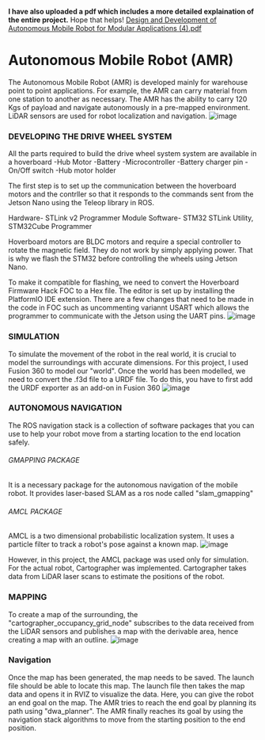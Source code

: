 **I have also uploaded a pdf which includes a more detailed explaination of the entire project.** Hope that helps!
[Design and Development of Autonomous Mobile Robot for Modular Applications (4).pdf](https://github.com/RajatKirloskar/AMR/files/10117670/Design.and.Development.of.Autonomous.Mobile.Robot.for.Modular.Applications.4.pdf)

# Autonomous Mobile Robot (AMR)
The Autonomous Mobile Robot (AMR) is developed mainly for warehouse point to point applications. For example, the AMR can carry material from one station to another as necessary. The AMR has the ability to carry 120 Kgs of payload and navigate autonomously in a pre-mapped environment. LiDAR sensors are used for robot localization and navigation.
![image](https://user-images.githubusercontent.com/108690286/204658405-5a5cef9f-686c-4e95-8b1c-c09d92896e27.png)

### DEVELOPING THE DRIVE WHEEL SYSTEM
All the parts required to build the drive wheel system system are available in a hoverboard
-Hub Motor
-Battery
-Microcontroller
-Battery charger pin
-On/Off switch
-Hub motor holder

The first step is to set up the communication between the hoverboard motors and the contrller so that it responds to the commands sent from the Jetson Nano using the Teleop library in ROS.

Hardware- STLink v2 Programmer Module
Software- STM32 STLink Utility, STM32Cube Programmer

Hoverboard motors are BLDC motors and require a special controller to rotate the magnetic field. They do not work by simply applying power. That is why we flash the STM32 before controlling the wheels using Jetson Nano. 

To make it compatible for flashing, we need to convert the Hoverboard Firmware Hack FOC to a Hex file. The editor is set up by installing the PlatformIO IDE extension. There are a few changes that need to be made in the code in FOC such as uncommenting variannt USART which allows the programmer to communicate with the Jetson using the UART pins.
![image](https://user-images.githubusercontent.com/108690286/204653501-a58477ce-8468-4eba-aae9-28be07357519.png)

### SIMULATION
To simulate the movement of the robot in the real world, it is crucial to model the surroundings with accurate dimensions. For this project, I used Fusion 360 to model our "world". Once the world has been modelled, we need to convert the .f3d file to a URDF file. To do this, you have to first add the URDF exporter as an add-on in Fusion 360
![image](https://user-images.githubusercontent.com/108690286/204652280-f4e9a5c6-5e6f-4bb8-8b49-7e085abf46a6.png)

### AUTONOMOUS NAVIGATION
The ROS navigation stack is a collection of software packages that you can use to help your robot move from a starting location to the end location safely.

###### GMAPPING PACKAGE
It is a necessary package for the autonomous navigation of the mobile robot. It provides laser-based SLAM as a ros node called "slam_gmapping"

###### AMCL PACKAGE
AMCL is a two dimensional probabilistic localization system. It uses a particle filter to track a robot's pose against a known map. 
![image](https://user-images.githubusercontent.com/108690286/204654913-006ca814-cdf0-4676-b532-900f9971da20.png)

However, in this project, the AMCL package was used only for simulation. 
For the actual robot, Cartographer was implemented. Cartographer takes data from LiDAR laser scans to estimate the positions of the robot. 

### MAPPING
To create a map of the surrounding, the "cartographer_occupancy_grid_node" subscribes to the data received from the LiDAR sensors and publishes a map with the derivable area, hence creating a map with an outline.
![image](https://user-images.githubusercontent.com/108690286/204657822-2565c006-e9b3-47fe-b662-eca3351c054e.png)

### Navigation
Once the map has been generated, the map needs to be saved. The launch file should be able to locate this map. The launch file then takes the map data and opens it in RVIZ to visualize the data. Here, you can give the robot an end goal on the map. The AMR tries to reach the end goal by planning its path using "dwa_planner". The AMR finally reaches its goal by using the navigation stack algorithms to move from the starting position to the end position.
